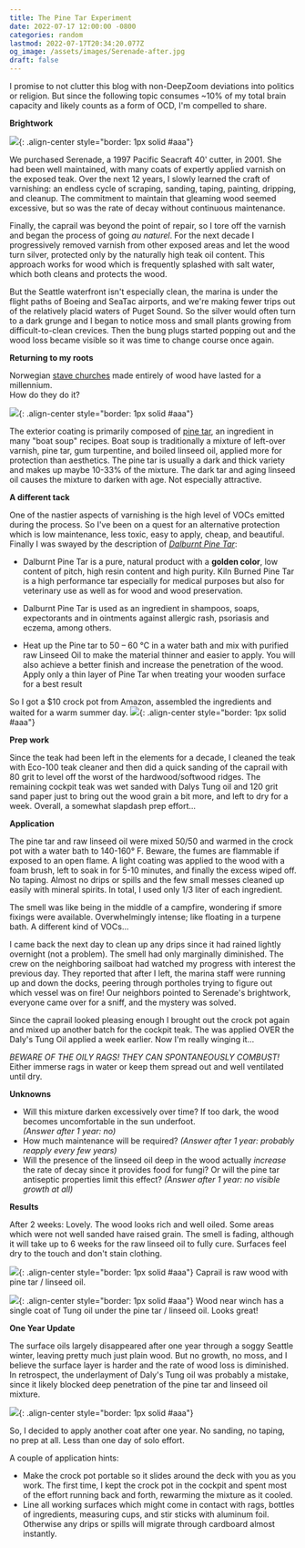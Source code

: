 ```yaml
---
title: The Pine Tar Experiment
date: 2022-07-17 12:00:00 -0800
categories: random
lastmod: 2022-07-17T20:34:20.077Z
og_image: /assets/images/Serenade-after.jpg
draft: false
---
```


I promise to not clutter this blog with non-DeepZoom deviations into politics or religion.
But since the following topic consumes ~10% of my total brain capacity and likely counts as a form of OCD, I'm compelled to share.
    
**Brightwork**

![](/assets/images/Serenade-after.jpg){: .align-center style="border: 1px solid #aaa"}

We purchased Serenade, a 1997 Pacific Seacraft 40' cutter, in 2001.  She had been well maintained, with many coats of expertly applied varnish on the exposed teak.
Over the next 12 years, I slowly learned the craft of varnishing: an endless cycle of scraping, sanding, taping, painting, dripping, and cleanup.
The commitment to maintain that gleaming wood seemed excessive, but so was the rate of decay without continuous maintenance.

Finally, the caprail was beyond the point of repair, so I tore off the varnish and began the process of going *au naturel*. For the 
next decade I progressively removed varnish from other exposed areas and let the wood turn silver, protected only by the naturally high teak oil content.  This approach works for wood which is
frequently splashed with salt water, which both cleans and protects the wood.  

But the Seattle waterfront isn't especially clean, the marina is under the flight paths of Boeing and SeaTac airports, and we're making fewer trips out of the relatively placid waters of Puget Sound.  So 
the silver would often turn to a dark grunge and I began to notice moss and small plants growing from difficult-to-clean crevices.
Then the bung plugs started popping out and the wood loss became visible so it was time to change course once again.

**Returning to my roots**

Norwegian [stave churches](https://en.wikipedia.org/wiki/Stave_church) made entirely of wood have lasted for a millennium.  
How do they do it?

![](/assets/images/urnes_stave_church.jpg){: .align-center style="border: 1px solid #aaa"}

The exterior coating is primarily composed of [pine tar](https://www.atlasobscura.com/articles/stave-church-tar-conservation), an ingredient in many "boat soup" recipes.  Boat soup is traditionally a mixture of left-over varnish, pine tar, gum turpentine, and boiled linseed oil,
applied more for protection than aesthetics.  The pine tar is usually a dark and thick variety and makes up maybe 10-33% of the mixture.  The dark tar and aging linseed oil causes the mixture to darken with age.  Not especially attractive.

**A different tack**

One of the nastier aspects of varnishing is the high level of VOCs emitted during the process.  So I've been on a quest for an alternative protection which is low maintenance, less toxic, easy to apply, cheap, and beautiful.  Finally I was swayed by the 
description of [*Dalburnt Pine Tar*](http://solventfreepaint.com/pine-tar.htm): 

  * Dalburnt Pine Tar is a pure, natural product with a **golden color**, low content of pitch, high resin content and high purity. Kiln Burned Pine Tar is a high performance tar especially for medical purposes but also for veterinary use as well as for wood and wood preservation.

  * Dalburnt Pine Tar is used as an ingredient in shampoos, soaps, expectorants and in ointments against allergic rash, psoriasis and eczema, among others.

  * Heat up the Pine tar to 50 – 60 °C in a water bath and mix with purified raw Linseed Oil to make the material thinner and easier to apply. You will also achieve a better finish and increase the penetration of the wood. Apply only a thin layer of Pine Tar when treating your wooden surface for a best result

So I got a $10 crock pot from Amazon, assembled the ingredients and waited for a warm summer day.
![](/assets/images/brightwork_tools.jpg){: .align-center style="border: 1px solid #aaa"}

**Prep work**

Since the teak had been left in the elements for a decade, I cleaned the teak with Eco-100 teak cleaner and then did a quick sanding of the caprail with 80 grit to level off the worst of the hardwood/softwood ridges. The
remaining cockpit teak was wet sanded with Dalys Tung oil and 120 grit sand paper just to bring out the wood grain a bit more, and left to dry for a week.  Overall, a somewhat slapdash prep effort...

**Application**

The pine tar and raw linseed oil were mixed 50/50 and warmed in the crock pot with a water bath to 140-160° F.  Beware, the fumes are flammable if exposed to an open flame. A light coating was applied to the wood with a foam brush, left to soak in for 5-10 minutes, and finally the excess wiped off.  No taping. Almost no drips or spills and the few small messes
cleaned up easily with mineral spirits.  In total, I used only 1/3 liter of each ingredient.

The smell was like being in the middle of a campfire, wondering if smore fixings were available.  Overwhelmingly intense; like floating in a turpene bath.  A different kind of VOCs...

I came back the next day to clean up any drips since it had rained lightly overnight (not a problem).  The smell had only marginally diminished.  The crew on the neighboring sailboat had watched my progress with interest the previous day. They reported that after I left, the marina staff were running up and down the docks, peering through portholes trying to figure out which vessel was on fire! Our neighbors pointed to Serenade's brightwork, everyone came over for a sniff, and the mystery was solved.

Since the caprail looked pleasing enough I brought out the crock pot again and mixed up another batch for the cockpit teak.  The was applied OVER the Daly's Tung Oil applied a week earlier.  Now I'm really winging it...  

*BEWARE OF THE OILY RAGS!  THEY CAN SPONTANEOUSLY COMBUST!*  
Either immerse rags in water or keep them spread out and well ventilated until dry.

**Unknowns**

  * Will this mixture darken excessively over time?  If too dark, the wood becomes uncomfortable in the sun underfoot.  
    *(Answer after 1 year: no)*
  * How much maintenance will be required? 
    *(Answer after 1 year: probably reapply every few years)*
  * Will the presence of the linseed oil deep in the wood actually *increase* the rate of decay since it provides food for fungi?  Or will the pine tar antiseptic properties limit this effect? 
    *(Answer after 1 year: no visible growth at all)*

**Results**

  After 2 weeks: Lovely.  The wood looks rich and well oiled.  Some areas which were not well sanded have raised grain.  The smell is fading, although it will take up to 6 weeks for the raw linseed oil to fully cure.  Surfaces feel dry to the touch and don't stain clothing.
  
  ![](/assets/images/brightwork_pully.jpg){: .align-center style="border: 1px solid #aaa"}
  Caprail is raw wood with pine tar / linseed oil.

  ![](/assets/images/brightwork_winch.jpg){: .align-center style="border: 1px solid #aaa"}
  Wood near winch has a single coat of Tung oil under the pine tar / linseed oil.  Looks great!

 **One Year Update**

The surface oils largely disappeared after one year through a soggy Seattle winter, leaving pretty much just plain wood.  But no growth, no moss, and I believe the surface layer is harder and the rate of wood loss is diminished.
In retrospect, the underlayment of Daly's Tung oil was probably a mistake, since it likely blocked deep penetration of the pine tar and linseed oil mixture.

  ![](/assets/images/brightwork1year.jpg){: .align-center style="border: 1px solid #aaa"}

So, I decided to apply another coat after one year.  No sanding, no taping, no prep at all.  Less than one day of solo effort.

A couple of application hints:
  
  * Make the crock pot portable so it slides around the deck with you as you work. The first time, I kept the crock pot in the cockpit and spent most of the effort running back and forth, rewarming the mixture as it cooled.
  * Line all working surfaces which might come in contact with rags, bottles of ingredients, measuring cups, and stir sticks with aluminum foil.  Otherwise any drips or spills will migrate through cardboard almost instantly.

  

